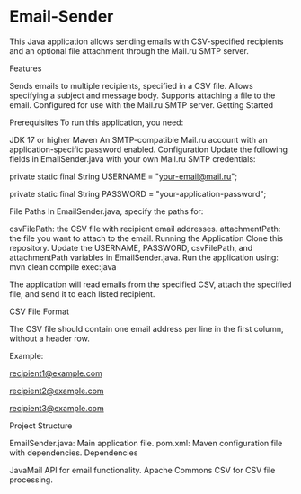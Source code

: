 # Email-Sender
This Java application allows sending emails with CSV-specified recipients and an optional file attachment through the Mail.ru SMTP server.

Features

Sends emails to multiple recipients, specified in a CSV file.
Allows specifying a subject and message body.
Supports attaching a file to the email.
Configured for use with the Mail.ru SMTP server.
Getting Started

Prerequisites
To run this application, you need:

JDK 17 or higher
Maven
An SMTP-compatible Mail.ru account with an application-specific password enabled.
Configuration
Update the following fields in EmailSender.java with your own Mail.ru SMTP credentials:


private static final String USERNAME = "your-email@mail.ru";

private static final String PASSWORD = "your-application-password";

File Paths
In EmailSender.java, specify the paths for:

csvFilePath: the CSV file with recipient email addresses.
attachmentPath: the file you want to attach to the email.
Running the Application
Clone this repository.
Update the USERNAME, PASSWORD, csvFilePath, and attachmentPath variables in EmailSender.java.
Run the application using:
mvn clean compile exec:java

The application will read emails from the specified CSV, attach the specified file, and send it to each listed recipient.

CSV File Format

The CSV file should contain one email address per line in the first column, without a header row.

Example:

recipient1@example.com

recipient2@example.com

recipient3@example.com

Project Structure

EmailSender.java: Main application file.
pom.xml: Maven configuration file with dependencies.
Dependencies

JavaMail API for email functionality.
Apache Commons CSV for CSV file processing.
